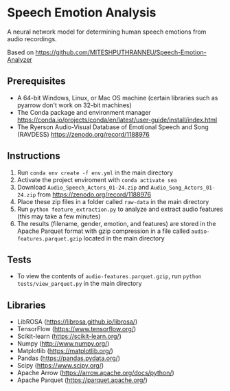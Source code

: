 # Speech Emotion Analysis
A neural network model for determining human speech emotions from audio recordings.

Based on https://github.com/MITESHPUTHRANNEU/Speech-Emotion-Analyzer

## Prerequisites
* A 64-bit Windows, Linux, or Mac OS machine (certain libraries such as pyarrow don't work on 32-bit machines)
* The Conda package and environment manager https://conda.io/projects/conda/en/latest/user-guide/install/index.html
* The Ryerson Audio-Visual Database of Emotional Speech and Song (RAVDESS) https://zenodo.org/record/1188976

## Instructions
1. Run `conda env create -f env.yml` in the main directory
2. Activate the project enviroment with `conda activate sea`
3. Download `Audio_Speech_Actors_01-24.zip` and `Audio_Song_Actors_01-24.zip` from https://zenodo.org/record/1188976
4. Place these zip files in a folder called `raw-data` in the main directory
5. Run `python feature_extraction.py` to analyze and extract audio features (this may take a few minutes)
6. The results (filename, gender, emotion, and features) are stored in the Apache Parquet format with gzip compression in a file called `audio-features.parquet.gzip` located in the main directory

## Tests
* To view the contents of `audio-features.parquet.gzip`, run `python tests/view_parquet.py` in the main directory

## Libraries
* LibROSA (https://librosa.github.io/librosa/)
* TensorFlow (https://www.tensorflow.org/)
* Scikit-learn (https://scikit-learn.org/)
* Numpy (http://www.numpy.org/)
* Matplotlib (https://matplotlib.org/)
* Pandas (https://pandas.pydata.org/)
* Scipy (https://www.scipy.org/)
* Apache Arrow (https://arrow.apache.org/docs/python/)
* Apache Parquet (https://parquet.apache.org/)
